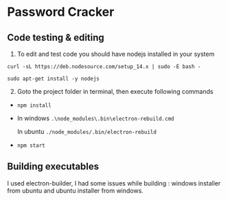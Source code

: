 # Password Cracker


## Code testing & editing

1. To edit and test code you should have nodejs installed in your system
```
curl -sL https://deb.nodesource.com/setup_14.x | sudo -E bash -  

sudo apt-get install -y nodejs
```
2. Goto the project folder in terminal, then execute following commands
 * ```npm install```
 * In windows
    ```.\node_modules\.bin\electron-rebuild.cmd```

   In ubuntu
    ```./node_modules/.bin/electron-rebuild```
 * ```npm start```


## Building executables

I used electron-builder, I had some issues while building : windows installer from ubuntu and ubuntu installer from windows.


		



  
